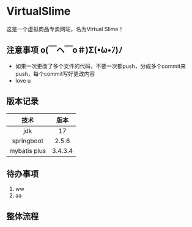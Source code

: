 # VirtualSlime
这是一个虚拟商品专卖网站，名为Virtual Slime！
## 注意事项 o(￣ヘ￣o＃)Σ(•̀ω•́ﾉ)ﾉ
+ 如果一次更改了多个文件的代码，不要一次都push，分成多个commit来push，每个commit写好更改内容
+ love u
## 版本记录
|技术|版本|
|:-:|:-:|
|jdk|17|
|springboot|2.5.6|
|mybatis plus|3.4.3.4|
## 待办事项
1. ww
2. aa
## 整体流程
